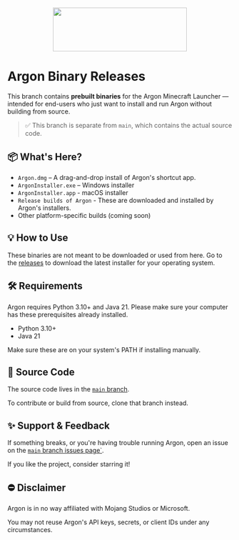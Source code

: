 <h1 align="center"><img width=300 height=98 src="https://github.com/user-attachments/assets/1bb6dc87-3d02-45d2-b847-8779ecf51b58"></h1>

# Argon Binary Releases

This branch contains **prebuilt binaries** for the Argon Minecraft Launcher — intended for end-users who just want to install and run Argon without building from source.

> ✅ This branch is separate from `main`, which contains the actual source code.


## 📦 What's Here?

- `Argon.dmg` – A drag-and-drop install of Argon's shortcut app.
- `ArgonInstaller.exe` – Windows installer
- `ArgonInstaller.app` - macOS installer
- `Release builds of Argon` - These are downloaded and installed by Argon's installers.
- Other platform-specific builds (coming soon)



## 💡 How to Use

These binaries are not meant to be downloaded or used from here. Go to the [releases](https://github.com/v-pun215/Argon/releases) to download the latest installer for your operating system.



## 🛠️ Requirements

Argon requires Python 3.10+ and Java 21. Please make sure your computer has these prerequisites already installed.
- Python 3.10+
- Java 21

Make sure these are on your system's PATH if installing manually.



## 📁 Source Code

The source code lives in the [`main` branch](https://github.com/v-pun215/Argon/tree/main).

To contribute or build from source, clone that branch instead.



## ✨ Support & Feedback

If something breaks, or you're having trouble running Argon, open an issue on the [`main` branch issues page`](https://github.com/v-pun215/Argon/issues).

If you like the project, consider starring it!


## ⛔ Disclaimer

Argon is in no way affiliated with Mojang Studios or Microsoft.

You may not reuse Argon's API keys, secrets, or client IDs under any circumstances.